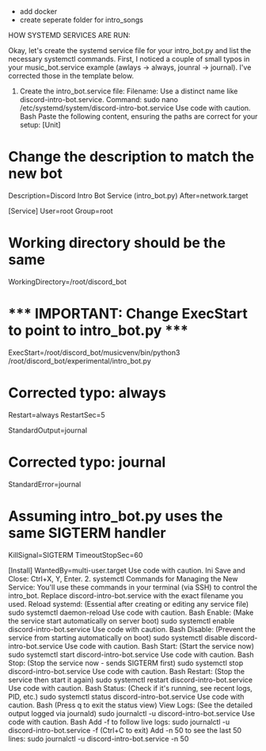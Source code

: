 - add docker
- create seperate folder for intro_songs



HOW SYSTEMD SERVICES ARE RUN:

Okay, let's create the systemd service file for your intro_bot.py and list the necessary systemctl commands.
First, I noticed a couple of small typos in your music_bot.service example (awlays -> always, jounral -> journal). I've corrected those in the template below.
1. Create the intro_bot.service file:
Filename: Use a distinct name like discord-intro-bot.service.
Command:
sudo nano /etc/systemd/system/discord-intro-bot.service
Use code with caution.
Bash
Paste the following content, ensuring the paths are correct for your setup:
[Unit]
# Change the description to match the new bot
Description=Discord Intro Bot Service (intro_bot.py)
After=network.target

[Service]
User=root
Group=root

# Working directory should be the same
WorkingDirectory=/root/discord_bot

# *** IMPORTANT: Change ExecStart to point to intro_bot.py ***
ExecStart=/root/discord_bot/musicvenv/bin/python3 /root/discord_bot/experimental/intro_bot.py

# Corrected typo: always
Restart=always
RestartSec=5

StandardOutput=journal
# Corrected typo: journal
StandardError=journal

# Assuming intro_bot.py uses the same SIGTERM handler
KillSignal=SIGTERM
TimeoutStopSec=60

[Install]
WantedBy=multi-user.target
Use code with caution.
Ini
Save and Close: Ctrl+X, Y, Enter.
2. systemctl Commands for Managing the New Service:
You'll use these commands in your terminal (via SSH) to control the intro_bot. Replace discord-intro-bot.service with the exact filename you used.
Reload systemd: (Essential after creating or editing any service file)
sudo systemctl daemon-reload
Use code with caution.
Bash
Enable: (Make the service start automatically on server boot)
sudo systemctl enable discord-intro-bot.service
Use code with caution.
Bash
Disable: (Prevent the service from starting automatically on boot)
sudo systemctl disable discord-intro-bot.service
Use code with caution.
Bash
Start: (Start the service now)
sudo systemctl start discord-intro-bot.service
Use code with caution.
Bash
Stop: (Stop the service now - sends SIGTERM first)
sudo systemctl stop discord-intro-bot.service
Use code with caution.
Bash
Restart: (Stop the service then start it again)
sudo systemctl restart discord-intro-bot.service
Use code with caution.
Bash
Status: (Check if it's running, see recent logs, PID, etc.)
sudo systemctl status discord-intro-bot.service
Use code with caution.
Bash
(Press q to exit the status view)
View Logs: (See the detailed output logged via journald)
sudo journalctl -u discord-intro-bot.service
Use code with caution.
Bash
Add -f to follow live logs: sudo journalctl -u discord-intro-bot.service -f (Ctrl+C to exit)
Add -n 50 to see the last 50 lines: sudo journalctl -u discord-intro-bot.service -n 50